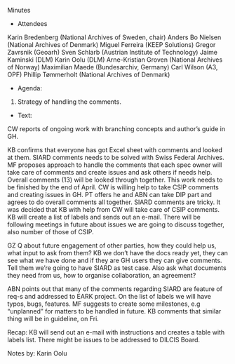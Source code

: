 Minutes

- Attendees

Karin Bredenberg (National Archives of Sweden, chair)
Anders Bo Nielsen (National Archives of Denmark)
Miguel Ferreira (KEEP Solutions)
Gregor Zavrsnik (Geoarh)
Sven Schlarb (Austrian Institute of Technology)
Jaime Kaminski (DLM)
Karin Oolu (DLM)
Arne-Kristian Groven (National Archives of Norway)
Maximilian Maede (Bundesarchiv, Germany)
Carl Wilson (A3, OPF) 
Phillip Tømmerholt (National Archives of Denmark)

- Agenda:

1. Strategy of handling the comments. 


- Text:

CW reports of ongoing work with branching concepts and author’s guide in GH.

KB confirms that everyone has got Excel sheet with comments and looked at them. SIARD comments needs to be solved with Swiss Federal Archives. MF proposes approach to handle the comments that each spec owner will take care of comments and create issues and ask others if needs help. Overall comments (13) will be looked through together. This work needs to be finished by the end of April. CW is willing help to take CSIP comments and creating issues in GH. PT offers he and ABN can take DIP part and agrees to do overall comments all together. SIARD comments are tricky.
It was decided that KB with help from CW will take care of CSIP comments. KB will create a list of labels and sends out an e-mail. There will be following meetings in future about issues we are going to discuss together, also number of those of CSIP.  

GZ Q about future engagement of other parties, how they could help us, what input to ask from them? KB we don’t have the docs ready yet, they can see what we have done and if they are GH users they can give comments. Tell them we’re going to have SIARD as test case. Also ask what documents they need from us, how to organise collaboration, an agreement? 

ABN points out that many of the comments regarding SIARD are feature of req-s and addressed to EARK project. On the list of labels we will have typos, bugs, features. MF suggests to create some milestones, e.g “unplanned” for matters to be handled in future. KB comments that similar thing will be in guideline, on Fri. 

Recap: KB will send out an e-mail with instructions and creates a table with labels list. There might be issues to be addressed to DILCIS Board. 

Notes by: Karin Oolu
